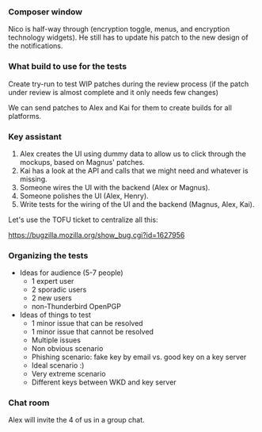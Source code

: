 ### Composer window

Nico is half-way through (encryption toggle, menus, and encryption technology
widgets). He still has to update his patch to the new design of the
notifications.

### What build to use for the tests

Create try-run to test WIP patches during the review process (if the patch
under review is almost complete and it only needs few changes)

We can send patches to Alex and Kai for them to create builds for all
platforms.

### Key assistant

1. Alex creates the UI using dummy data to allow us to click through the mockups,
   based on Magnus' patches.
2. Kai has a look at the API and calls that we might need and whatever is missing.
3. Someone wires the UI with the backend (Alex or Magnus).
4. Someone polishes the UI (Alex, Henry).
5. Write tests for the wiring of the UI and the backend (Magnus, Alex, Kai).

Let's use the TOFU ticket to centralize all this:

https://bugzilla.mozilla.org/show_bug.cgi?id=1627956

### Organizing the tests

* Ideas for audience (5-7 people)
  - 1 expert user
  - 2 sporadic users
  - 2 new users
  - non-Thunderbird OpenPGP
* Ideas of things to test
  - 1 minor issue that can be resolved
  - 1 minor issue that cannot be resolved
  - Multiple issues
  - Non obvious scenario
  - Phishing scenario: fake key by email vs. good key on a key server
  - Ideal scenario :)
  - Very extreme scenario
  - Different keys between WKD and key server

### Chat room

Alex will invite the 4 of us in a group chat.

